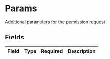 # Params

Additional parameters for the permission request


## Fields

| Field       | Type        | Required    | Description |
| ----------- | ----------- | ----------- | ----------- |